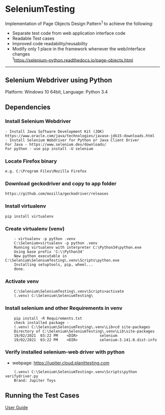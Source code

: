 # SeleniumTesting
Implementation of Page Objects Design Pattern<sup>1</sup> to achieve the following:
* Separate test code from web application interface code
* Readable Test cases
* Improved code readability/reusability
* Modify only 1 place in the framework whenever the web/interface changes<br/>
<sup>1</sup>https://selenium-python.readthedocs.io/page-objects.html
---
## Selenium Webdriver using Python
Platform: Windows 10 64bit, Language: Python 3.4

## Dependencies
### Install Selenium Webdriver
	- Install Java Software Development Kit (JDK)
	https://www.oracle.com/java/technologies/javase-jdk15-downloads.html
	- Install Selenium Webdriver for Python or Java Client Driver
	For Java - https://www.selenium.dev/downloads/
	For python - use pip install -U selenium
### Locate Firefox binary
	e.g. C:\Program Files\Mozilla Firefox

### Download geckodriver and copy to app folder
	https://github.com/mozilla/geckodriver/releases

### Install virtualenv
	pip install virtualenv 

### Create virtualenv (venv)
```
	- virtualenv -p python .venv
	C:\Selenium>virtualenv -p python .venv
	Running virtualenv with interpreter C:\Python34\python.exe
	Using base prefix 'C:\\Python34'
	New python executable in C:\Selenium\SeleniumTesting\.venv\Scripts\python.exe
	Installing setuptools, pip, wheel...
	done.
```

### Activate venv
```
	C:\Selenium\SeleniumTesting\.venv\Scripts>activate
	(.venv) C:\Selenium\SeleniumTesting\
```
### Install selenium and other Requirements in venv
```
	pip install -R Requirements.txt
	check installed package - 
	(.venv) C:\Selenium\SeleniumTesting\.venv\Lib>cd site-packages
	Directory of C:\Selenium\SeleniumTesting\.venv\Lib\site-packages
	19/02/2021  03:22 PM    <DIR>          selenium
	19/02/2021  03:22 PM    <DIR>          selenium-3.141.0.dist-info
```
### Verify installed selenium-web driver with python
* webpage: https://jupiter.cloud.planittesting.com

```
	(.venv) C:\Selenium\SeleniumTesting>.venv\Scripts\python verifydriver.py
    Brand: Jupiter Toys
```

## Running the Test Cases 

[User Guide](https://github.com/dimes18/SeleniumTesting/blob/main/tests/USERGUIDE.md)